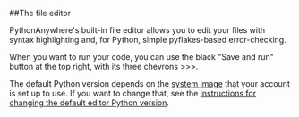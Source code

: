 
<!--
.. title: File editor
.. slug: FileEditor
.. date: 2015-05-13 14:35:28 UTC+01:00
.. tags:
.. category:
.. link:
.. description:
.. type: text
-->





##The file editor


PythonAnywhere's built-in file editor allows you to edit your files with syntax highlighting and, for Python, simple pyflakes-based error-checking.

When you want to run your code, you can use the black "Save and run" button at the top right, with its three chevrons >>>.

The default Python version depends on the [system image](/pages/ChangingSystemImage) that your account is set up to use.  If you want to change that, see the
[instructions for changing the default editor Python version](/pages/SaveAndRunPythonVersion).

